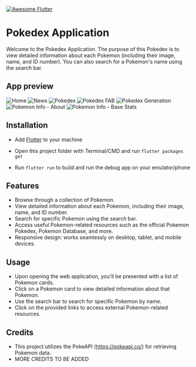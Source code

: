 [![Awesome Flutter](https://img.shields.io/badge/Awesome-Flutter-blue.svg)](https://github.com/Solido/awesome-flutter)

# Pokedex Application

Welcome to the Pokedex Application. The purpose of this Pokedex is to view detailed information about each Pokemon (including their image, name, and ID number). You can also search for a Pokemon's name using the search bar. 

## App preview

![Home](screenshots/ss-pdx1.png)
![News](screenshots/ss-pdx2.png)
![Pokedex](screenshots/ss-pdx3.png)
![Pokedex FAB](screenshots/ss-pdx4.png)
![Pokedex Generation](screenshots/ss-pdx5.png)
![Pokemon Info - About](screenshots/ss-pdx6.png)
![Pokemon Info - Base Stats](screenshots/ss-pdx7.png)

## Installation

- Add [Flutter](https://flutter.dev/docs/get-started/install) to your machine

- Open this project folder with Terminal/CMD and run `flutter packages get`

- Run `flutter run` to build and run the debug app on your emulator/phone

## Features

- Browse through a collection of Pokemon.
- View detailed information about each Pokemon, including their image, name, and ID number.
- Search for specific Pokemon using the search bar.
- Access useful Pokemon-related resources such as the official Pokemon Pokedex, Pokemon Database, and more.
- Responsive design: works seamlessly on desktop, tablet, and mobile devices.

## Usage

- Upon opening the web application, you'll be presented with a list of Pokemon cards.
- Click on a Pokemon card to view detailed information about that Pokemon.
- Use the search bar to search for specific Pokemon by name.
- Click on the provided links to access external Pokemon-related resources.

## Credits

- This project utilizes the PokeAPI (https://pokeapi.co/) for retrieving Pokemon data.
- MORE CREDITS TO BE ADDED
